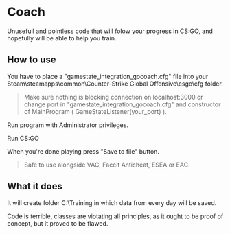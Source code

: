 # Coach

Unusefull and pointless code that will folow your progress in CS:GO, and hopefully will be able to help you train.

## How to use
You have to place a "gamestate_integration_gocoach.cfg" file into your Steam\steamapps\common\Counter-Strike Global Offensive\csgo\cfg folder.

>Make sure nothing is blocking connection on localhost:3000 or change port in "gamestate_integration_gocoach.cfg" and constructor of MainProgram ( GameStateListener(your_port) ).

Run program with Administrator privileges.

Run CS:GO

When you're done playing press "Save to file" button.

>Safe to use alongside VAC, Faceit Anticheat, ESEA or EAC.

## What it does
It will create folder C:\Training in which data from every day will be saved. 


Code is terrible, classes are viotating all principles, as it ought to be proof of concept, but it proved to be flawed.
